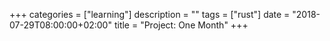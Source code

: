 +++
categories = ["learning"]
description = ""
tags = ["rust"]
date = "2018-07-29T08:00:00+02:00"
title = "Project: One Month"
+++


